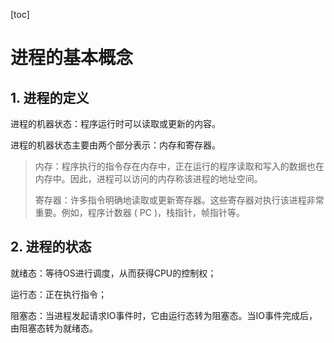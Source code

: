 [toc]

# 进程的基本概念

## 1. 进程的定义

进程的机器状态：程序运行时可以读取或更新的内容。

进程的机器状态主要由两个部分表示：内存和寄存器。

>   内存：程序执行的指令存在内存中，正在运行的程序读取和写入的数据也在内存中。因此，进程可以访问的内存称该进程的地址空间。
>
>   寄存器：许多指令明确地读取或更新寄存器。这些寄存器对执行该进程非常重要。例如，程序计数器 ( PC )，栈指针，帧指针等。

## 2. 进程的状态

就绪态：等待OS进行调度，从而获得CPU的控制权；

运行态：正在执行指令；

阻塞态：当进程发起请求IO事件时，它由运行态转为阻塞态。当IO事件完成后，由阻塞态转为就绪态。

